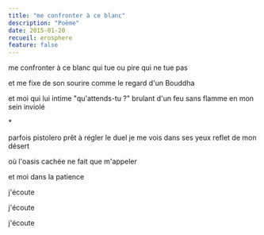 ```yaml
---
title: "me confronter à ce blanc"
description: "Poème"
date: 2015-01-20
recueil: erosphere
feature: false
---
```


me confronter à ce blanc qui tue
ou pire qui ne tue pas

et me fixe de son sourire
comme le regard d'un Bouddha

et moi qui lui intime "qu'attends-tu ?"
brulant d'un feu sans flamme en mon sein inviolé

\*

parfois pistolero prêt à régler le duel
je me vois dans ses yeux reflet de mon désert

où l'oasis cachée ne fait que m'appeler

et moi dans la patience

j'écoute

j'écoute

j'écoute
